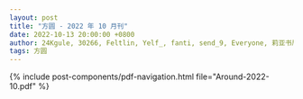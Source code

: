 ```yaml
---
layout: post
title: "方圆 - 2022 年 10 月刊"
date: 2022-10-13 20:00:00 +0800
author: 24Kgule, 30266, Feltlin, Yelf_, fanti, send_9, Everyone, 莉亚书局
tags: 方圆
---
```


{% include post-components/pdf-navigation.html file="Around-2022-10.pdf" %}